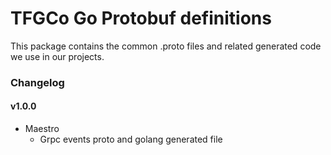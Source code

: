 TFGCo Go Protobuf definitions
=============================

This package contains the common .proto files and related generated code we use in our projects.


### Changelog
#### v1.0.0

* Maestro
  * Grpc events proto and golang generated file
